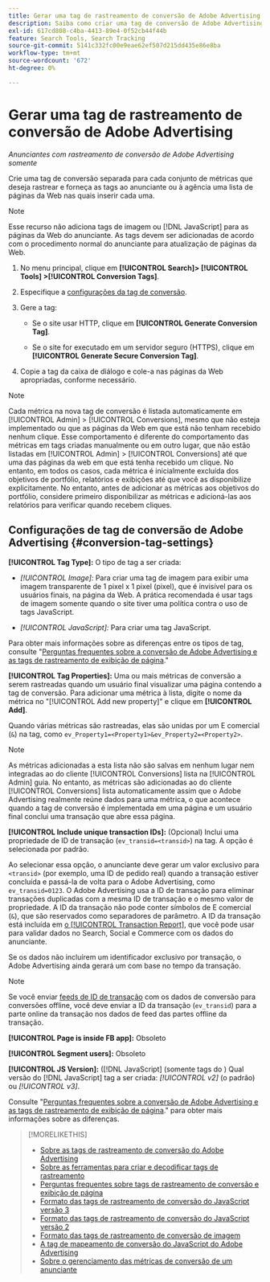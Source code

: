 ```yaml
---
title: Gerar uma tag de rastreamento de conversão de Adobe Advertising
description: Saiba como criar uma tag de conversão de Adobe Advertising para rastrear seus eventos de conversão.
exl-id: 617cd808-c4ba-4413-89e4-0f52cb44f44b
feature: Search Tools, Search Tracking
source-git-commit: 5141c332fc00e9eae62ef507d215dd435e86e8ba
workflow-type: tm+mt
source-wordcount: '672'
ht-degree: 0%

---
```


# Gerar uma tag de rastreamento de conversão de Adobe Advertising

*Anunciantes com rastreamento de conversão de Adobe Advertising somente*

Crie uma tag de conversão separada para cada conjunto de métricas que deseja rastrear e forneça as tags ao anunciante ou à agência uma lista de páginas da Web nas quais inserir cada uma.

>[!NOTE]
>
>Esse recurso não adiciona tags de imagem ou [!DNL JavaScript] para as páginas da Web do anunciante. As tags devem ser adicionadas de acordo com o procedimento normal do anunciante para atualização de páginas da Web.

1. No menu principal, clique em **[!UICONTROL Search]> [!UICONTROL Tools] >[!UICONTROL Conversion Tags]**.

1. Especifique a [configurações da tag de conversão](#conversion-tag-settings).

1. Gere a tag:

   * Se o site usar HTTP, clique em **[!UICONTROL Generate Conversion Tag]**.

   * Se o site for executado em um servidor seguro (HTTPS), clique em **[!UICONTROL Generate Secure Conversion Tag]**.

1. Copie a tag da caixa de diálogo e cole-a nas páginas da Web apropriadas, conforme necessário.

>[!NOTE]
>
>Cada métrica na nova tag de conversão é listada automaticamente em [!UICONTROL Admin] > [!UICONTROL Conversions], mesmo que não esteja implementado ou que as páginas da Web em que está não tenham recebido nenhum clique. Esse comportamento é diferente do comportamento das métricas em tags criadas manualmente ou em outro lugar, que não estão listadas em [!UICONTROL Admin] > [!UICONTROL Conversions] até que uma das páginas da web em que está tenha recebido um clique. No entanto, em todos os casos, cada métrica é inicialmente excluída dos objetivos de portfólio, relatórios e exibições até que você as disponibilize explicitamente. No entanto, antes de adicionar as métricas aos objetivos do portfólio, considere primeiro disponibilizar as métricas e adicioná-las aos relatórios para verificar quando recebem cliques.

## Configurações de tag de conversão de Adobe Advertising {#conversion-tag-settings}

**[!UICONTROL Tag Type]:** O tipo de tag a ser criada:

* *[!UICONTROL Image]:* Para criar uma tag de imagem para exibir uma imagem transparente de 1 pixel x 1 pixel (pixel), que é invisível para os usuários finais, na página da Web. A prática recomendada é usar tags de imagem somente quando o site tiver uma política contra o uso de tags JavaScript.

* *[!UICONTROL JavaScript]:* Para criar uma tag JavaScript.

Para obter mais informações sobre as diferenças entre os tipos de tag, consulte &quot;[Perguntas frequentes sobre a conversão de Adobe Advertising e as tags de rastreamento de exibição de página](/help/search-social-commerce/tracking/faqs-conversion-page-view-tracking-tags.md).&quot;

**[!UICONTROL Tag Properties]:** Uma ou mais métricas de conversão a serem rastreadas quando um usuário final visualizar uma página contendo a tag de conversão. Para adicionar uma métrica à lista, digite o nome da métrica no &quot;[!UICONTROL Add new property]&quot; e clique em **[!UICONTROL Add]**.

Quando várias métricas são rastreadas, elas são unidas por um E comercial (`&`) na tag, como `ev_Property1=<Property1>&ev_Property2=<Property2>`.

>[!NOTE]
>
>As métricas adicionadas a esta lista não são salvas em nenhum lugar nem integradas ao do cliente [!UICONTROL Conversions] lista na [!UICONTROL Admin] guia. No entanto, as métricas são adicionadas ao do cliente [!UICONTROL Conversions] lista automaticamente assim que o Adobe Advertising realmente reúne dados para uma métrica, o que acontece quando a tag de conversão é implementada em uma página e um usuário final conclui uma transação que abre essa página.

**[!UICONTROL Include unique transaction IDs]:** (Opcional) Inclui uma propriedade de ID de transação (`ev_transid=<transid>`) na tag. A opção é selecionada por padrão.

Ao selecionar essa opção, o anunciante deve gerar um valor exclusivo para `<transid>` (por exemplo, uma ID de pedido real) quando a transação estiver concluída e passá-la de volta para o Adobe Advertising, como `ev_transid=0123`. O Adobe Advertising usa a ID de transação para eliminar transações duplicadas com a mesma ID de transação e o mesmo valor de propriedade. A ID da transação não pode conter símbolos de E comercial (`&`), que são reservados como separadores de parâmetro. A ID da transação está incluída em [o [!UICONTROL Transaction Report]](/help/search-social-commerce/reports/management/basic-advanced/transaction-report.md), que você pode usar para validar dados no Search, Social e Commerce com os dados do anunciante.

Se os dados não incluírem um identificador exclusivo por transação, o Adobe Advertising ainda gerará um com base no tempo da transação.

>[!NOTE]
>
>Se você enviar [feeds de ID de transação](/help/search-social-commerce/tracking/feed-transaction-id.md) com os dados de conversão para conversões offline, você deve enviar a ID da transação (`ev_transid`) para a parte online da transação nos dados de feed das partes offline da transação.

**[!UICONTROL Page is inside FB app]:** Obsoleto

**[!UICONTROL Segment users]:** Obsoleto

**[!UICONTROL JS Version]:** ([!DNL JavaScript] (somente tags do ) Qual versão do [!DNL JavaScript] tag a ser criada: *[!UICONTROL v2]* (o padrão) ou *[!UICONTROL v3]*.

Consulte &quot;[Perguntas frequentes sobre a conversão de Adobe Advertising e as tags de rastreamento de exibição de página](/help/search-social-commerce/tracking/faqs-conversion-page-view-tracking-tags.md).&quot; para obter mais informações sobre as diferenças.

>[!MORELIKETHIS]
>
>* [Sobre as tags de rastreamento de conversão do Adobe Advertising](/help/search-social-commerce/tracking/conversion-tracking-advertising.md)
>* [Sobre as ferramentas para criar e decodificar tags de rastreamento](tracking-tools-about.md)
>* [Perguntas frequentes sobre tags de rastreamento de conversão e exibição de página](/help/search-social-commerce/tracking/faqs-conversion-page-view-tracking-tags.md)
>* [Formato das tags de rastreamento de conversão do JavaScript versão 3](/help/search-social-commerce/tracking/format-conversion-tag-jsv3.md)
>* [Formato das tags de rastreamento de conversão do JavaScript versão 2](/help/search-social-commerce/tracking/format-conversion-tag-jsv2.md)
>* [Formato das tags de rastreamento de conversão de imagem](/help/search-social-commerce/tracking/format-conversion-tag-image.md)
>* [A tag de mapeamento de conversão do JavaScript do Adobe Advertising](/help/search-social-commerce/tracking/itp-conversion-mapping-tag.md)
>* [Sobre o gerenciamento das métricas de conversão de um anunciante](/help/search-social-commerce/admin/conversion-metrics/conversion-metric-about.md)
